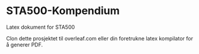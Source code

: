 # STA500-Kompendium
Latex dokument for STA500

Clon dette prosjektet til overleaf.com eller din foretrukne latex kompilator for å generer PDF.

